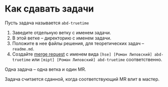 # Как сдавать задачи

Пусть задача называется `abd-truetime`
1. Заведите отдельную ветку с именем задачи.
2. В этой ветке – директорию с именем задачи.
3. Положите в нее файлы решения, для теоретических задач – `readme.md`.
4. Создайте [merge request](https://docs.gitlab.com/ee/gitlab-basics/add-merge-request.html) с именем вида `[hse] [Роман Липовский] abd-truetime` или `[mipt] [Роман Липовский] abd-truetime` соответственно.

Одна задача – одна ветка и один MR.

Задача считается сданной, когда соответствующий MR влит в мастер.
